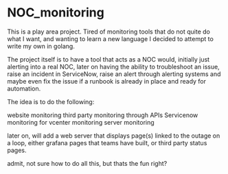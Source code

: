 # NOC_monitoring

This is a play area project. Tired of monitoring tools that do not quite do what I want, and wanting to learn a new language I decided to attempt to write my own in golang. 

The project itself is to have a tool that acts as a NOC would, initially just alerting into a real NOC, later on having the ability to troubleshoot an issue, raise an incident in ServiceNow, raise an alert through alerting systems and maybe even fix the issue if a runbook is already in place and ready for automation.

The idea is to do the following:

website monitoring
third party monitoring through APIs
Servicenow monitoring for
vcenter monitoring
server monitoring


later on, will add a web server that displays page(s) linked to the outage on a loop, either grafana pages that teams have built, or third party status pages.

admit, not sure how to do all this, but thats the fun right?
